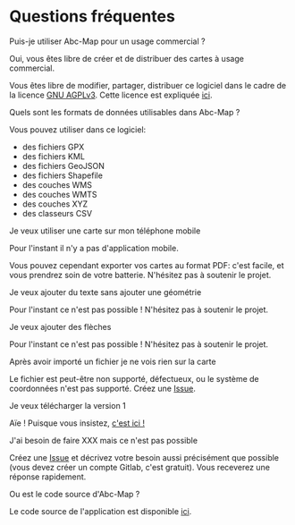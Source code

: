 <a name="faq"></a>

# Questions fréquentes

<div class="frequent-question">Puis-je utiliser Abc-Map pour un usage commercial ?</div>

Oui, vous êtes libre de créer et de distribuer des cartes à usage commercial.

Vous êtes libre de modifier, partager, distribuer ce logiciel dans le cadre de la licence <a target='_blank' href='https://www.gnu.org/licenses/agpl-3.0.html'>GNU AGPLv3</a>.
Cette licence est expliquée <a target='_blank' href='https://www.gnu.org/licenses/quick-guide-gplv3.fr.html'>ici</a>.

<div class="frequent-question">Quels sont les formats de données utilisables dans Abc-Map ?</div>

Vous pouvez utiliser dans ce logiciel:

- des fichiers GPX
- des fichiers KML
- des fichiers GeoJSON
- des fichiers Shapefile
- des couches WMS
- des couches WMTS
- des couches XYZ
- des classeurs CSV

<div class="frequent-question">Je veux utiliser une carte sur mon téléphone mobile</div>

Pour l'instant il n'y a pas d'application mobile.

Vous pouvez cependant exporter vos cartes au format PDF: c'est facile, et vous prendrez soin de votre batterie.
N'hésitez pas à soutenir le projet.

<div class="frequent-question">Je veux ajouter du texte sans ajouter une géométrie</div>

Pour l'instant ce n'est pas possible ! N'hésitez pas à soutenir le projet.

<div class="frequent-question">Je veux ajouter des flèches</div>

Pour l'instant ce n'est pas possible ! N'hésitez pas à soutenir le projet.

<div class="frequent-question">Après avoir importé un fichier je ne vois rien sur la carte</div>

Le fichier est peut-être non supporté, défectueux, ou le système de coordonnées n'est pas supporté. Créez une <a href="https://gitlab.com/abc-map/abc-map/-/issues" target="_blank">Issue</a>.

<div class="frequent-question">Je veux télécharger la version 1</div>

Aïe ! Puisque vous insistez, <a href="https://sourceforge.net/projects/abc-map/" target="_blank">c'est ici !</a>

<div class="frequent-question">J'ai besoin de faire XXX mais ce n'est pas possible</div>

Créez une <a href="https://gitlab.com/abc-map/abc-map/-/issues/new?issue" target="_blank">Issue</a> et décrivez votre besoin aussi précisément que possible (vous devez créer un compte Gitlab, c'est gratuit). Vous receverez une réponse rapidement.

<div class="frequent-question">Ou est le code source d'Abc-Map ?</div>

Le code source de l'application est disponible <a target='_blank' href='https://gitlab.com/abc-map/abc-map'>ici</a>.
